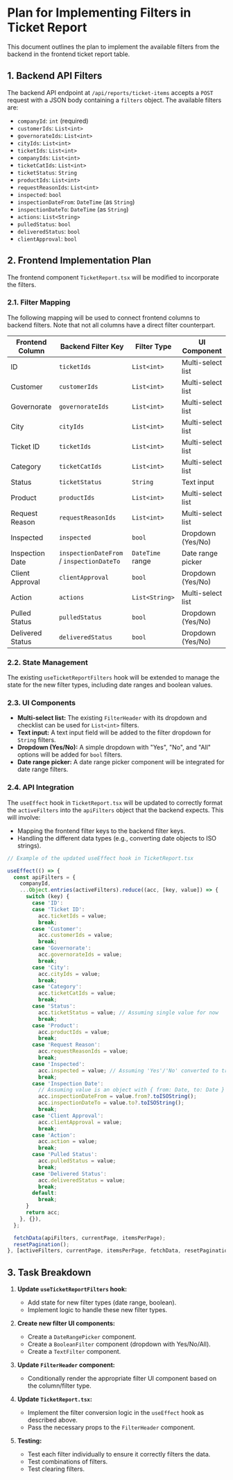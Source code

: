 
# Plan for Implementing Filters in Ticket Report

This document outlines the plan to implement the available filters from the backend in the frontend ticket report table.

## 1. Backend API Filters

The backend API endpoint at `/api/reports/ticket-items` accepts a `POST` request with a JSON body containing a `filters` object. The available filters are:

- `companyId`: `int` (required)
- `customerIds`: `List<int>`
- `governorateIds`: `List<int>`
- `cityIds`: `List<int>`
- `ticketIds`: `List<int>`
- `companyIds`: `List<int>`
- `ticketCatIds`: `List<int>`
- `ticketStatus`: `String`
- `productIds`: `List<int>`
- `requestReasonIds`: `List<int>`
- `inspected`: `bool`
- `inspectionDateFrom`: `DateTime` (as `String`)
- `inspectionDateTo`: `DateTime` (as `String`)
- `actions`: `List<String>`
- `pulledStatus`: `bool`
- `deliveredStatus`: `bool`
- `clientApproval`: `bool`

## 2. Frontend Implementation Plan

The frontend component `TicketReport.tsx` will be modified to incorporate the filters.

### 2.1. Filter Mapping

The following mapping will be used to connect frontend columns to backend filters. Note that not all columns have a direct filter counterpart.

| Frontend Column     | Backend Filter Key    | Filter Type      | UI Component        |
| ------------------- | --------------------- | ---------------- | ------------------- |
| ID                  | `ticketIds`           | `List<int>`      | Multi-select list   |
| Customer            | `customerIds`         | `List<int>`      | Multi-select list   |
| Governorate         | `governorateIds`      | `List<int>`      | Multi-select list   |
| City                | `cityIds`             | `List<int>`      | Multi-select list   |
| Ticket ID           | `ticketIds`           | `List<int>`      | Multi-select list   |
| Category            | `ticketCatIds`        | `List<int>`      | Multi-select list   |
| Status              | `ticketStatus`        | `String`         | Text input          |
| Product             | `productIds`          | `List<int>`      | Multi-select list   |
| Request Reason      | `requestReasonIds`    | `List<int>`      | Multi-select list   |
| Inspected           | `inspected`           | `bool`           | Dropdown (Yes/No)   |
| Inspection Date     | `inspectionDateFrom` / `inspectionDateTo` | `DateTime` range | Date range picker   |
| Client Approval     | `clientApproval`      | `bool`           | Dropdown (Yes/No)   |
| Action              | `actions`              | `List<String>`         | Multi-select list          |
| Pulled Status       | `pulledStatus`        | `bool`           | Dropdown (Yes/No)   |
| Delivered Status    | `deliveredStatus`     | `bool`           | Dropdown (Yes/No)   |

### 2.2. State Management

The existing `useTicketReportFilters` hook will be extended to manage the state for the new filter types, including date ranges and boolean values.

### 2.3. UI Components

- **Multi-select list:** The existing `FilterHeader` with its dropdown and checklist can be used for `List<int>` filters.
- **Text input:** A text input field will be added to the filter dropdown for `String` filters.
- **Dropdown (Yes/No):** A simple dropdown with "Yes", "No", and "All" options will be added for `bool` filters.
- **Date range picker:** A date range picker component will be integrated for date range filters.

### 2.4. API Integration

The `useEffect` hook in `TicketReport.tsx` will be updated to correctly format the `activeFilters` into the `apiFilters` object that the backend expects. This will involve:
- Mapping the frontend filter keys to the backend filter keys.
- Handling the different data types (e.g., converting date objects to ISO strings).

```javascript
// Example of the updated useEffect hook in TicketReport.tsx

useEffect(() => {
  const apiFilters = {
    companyId,
    ...Object.entries(activeFilters).reduce((acc, [key, value]) => {
      switch (key) {
        case 'ID':
        case 'Ticket ID':
          acc.ticketIds = value;
          break;
        case 'Customer':
          acc.customerIds = value;
          break;
        case 'Governorate':
          acc.governorateIds = value;
          break;
        case 'City':
          acc.cityIds = value;
          break;
        case 'Category':
          acc.ticketCatIds = value;
          break;
        case 'Status':
          acc.ticketStatus = value; // Assuming single value for now
          break;
        case 'Product':
          acc.productIds = value;
          break;
        case 'Request Reason':
          acc.requestReasonIds = value;
          break;
        case 'Inspected':
          acc.inspected = value; // Assuming 'Yes'/'No' converted to true/false
          break;
        case 'Inspection Date':
          // Assuming value is an object with { from: Date, to: Date }
          acc.inspectionDateFrom = value.from?.toISOString();
          acc.inspectionDateTo = value.to?.toISOString();
          break;
        case 'Client Approval':
          acc.clientApproval = value;
          break;
        case 'Action':
          acc.action = value;
          break;
        case 'Pulled Status':
          acc.pulledStatus = value;
          break;
        case 'Delivered Status':
          acc.deliveredStatus = value;
          break;
        default:
          break;
      }
      return acc;
    }, {}),
  };

  fetchData(apiFilters, currentPage, itemsPerPage);
  resetPagination();
}, [activeFilters, currentPage, itemsPerPage, fetchData, resetPagination, companyId]);
```

## 3. Task Breakdown

1.  **Update `useTicketReportFilters` hook:**
    - Add state for new filter types (date range, boolean).
    - Implement logic to handle these new filter types.

2.  **Create new filter UI components:**
    - Create a `DateRangePicker` component.
    - Create a `BooleanFilter` component (dropdown with Yes/No/All).
    - Create a `TextFilter` component.

3.  **Update `FilterHeader` component:**
    - Conditionally render the appropriate filter UI component based on the column/filter type.

4.  **Update `TicketReport.tsx`:**
    - Implement the filter conversion logic in the `useEffect` hook as described above.
    - Pass the necessary props to the `FilterHeader` component.

5.  **Testing:**
    - Test each filter individually to ensure it correctly filters the data.
    - Test combinations of filters.
    - Test clearing filters.

